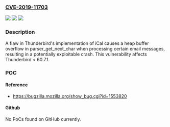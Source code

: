 ### [CVE-2019-11703](https://cve.mitre.org/cgi-bin/cvename.cgi?name=CVE-2019-11703)
![](https://img.shields.io/static/v1?label=Product&message=Thunderbird&color=blue)
![](https://img.shields.io/static/v1?label=Version&message=%3C%2060.7.1%20&color=brighgreen)
![](https://img.shields.io/static/v1?label=Vulnerability&message=Heap%20buffer%20overflow%20in%20icalparser.c&color=brighgreen)

### Description

A flaw in Thunderbird's implementation of iCal causes a heap buffer overflow in parser_get_next_char when processing certain email messages, resulting in a potentially exploitable crash. This vulnerability affects Thunderbird < 60.7.1.

### POC

#### Reference
- https://bugzilla.mozilla.org/show_bug.cgi?id=1553820

#### Github
No PoCs found on GitHub currently.

